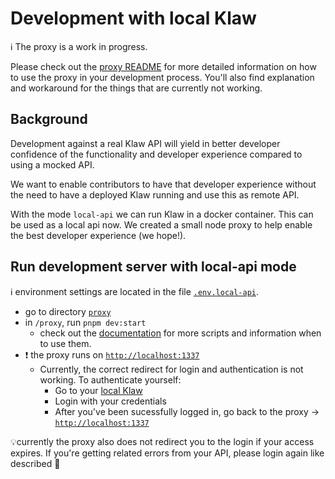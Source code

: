 # Development with local Klaw

ℹ️ The proxy is a work in progress.

Please check out the [proxy README](../proxy/README.md) for more detailed information on how to use the proxy in your development process. You'll also find explanation and workaround for the things that are currently not working. 

## Background 

Development against a real Klaw API will yield in better developer confidence of the functionality and developer experience compared to using a mocked API. 

We want to enable contributors to have that developer experience without the need to have a deployed Klaw running and use this as remote API. 

With the mode `local-api` we can run Klaw in a docker container. This can be used as a local api now. We created a small node proxy to help enable the best developer experience (we hope!).

## Run development server with local-api mode

ℹ️ environment settings are located in the file [`.env.local-api`](/coral/.env.local-api).

- go to directory [`proxy`](/coral/proxy)
- in `/proxy`, run `pnpm dev:start` 
  - check out the [documentation](/coral/proxy/README.md) for more scripts and information when to use them.
- ❗️ the proxy runs on [`http://localhost:1337`](http://localhost:1337)
  - Currently, the correct redirect for login and authentication is not working. To authenticate yourself:
    - Go to your [local Klaw](http://localhost:9097/login)
    - Login with your credentials
    - After you've been sucessfully logged in, go back to the proxy -> [`http://localhost:1337`](http://localhost:1337)
    

💡currently the proxy also does not redirect you to the login if your access expires. If you're getting related errors from your API, please login again like described 🙏